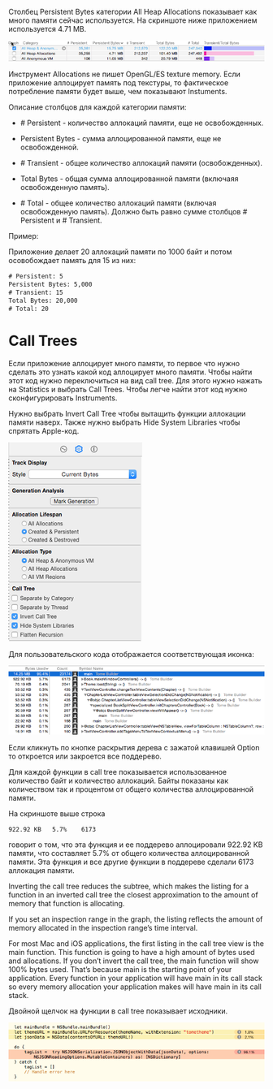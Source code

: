 Столбец Persistent Bytes категории All Heap Allocations показывает как много
памяти сейчас используется. На скриншоте ниже приложением используется 4.71 MB.

![](screenshots/AllocationsInstrumentSummary.png)

Инструмент Allocations не пишет OpenGL/ES texture memory.
Если приложение аллоцирует память под текстуры, то фактическое потребление
памяти будет выше, чем показывают Instuments.

Описание столбцов для каждой категории памяти:

- \# Persistent - количество аллокаций памяти, еще не освобожденных.

- Persistent Bytes - сумма аллоцированной памяти, еще не освобожденной.

- \# Transient - общее количество аллокаций памяти (освобожденных).

- Total Bytes - общая сумма аллоцированной памяти (включаяя освобожденную память).

- \# Total - общее количество аллокаций памяти (включая освобожденную память).
  Должно быть равно сумме столбцов # Persistent и # Transient.

Пример:

Приложение делает 20 аллокаций памяти по 1000 байт и потом осовобождает память
для 15 из них:

```
# Persistent: 5
Persistent Bytes: 5,000
# Transient: 15
Total Bytes: 20,000
# Total: 20
```

# Call Trees

Если приложение аллоцирует много памяти, то первое что нужно сделать это узнать
какой код аллоцирует много памяти. Чтобы найти этот код нужно переключиться на
вид call tree. Для этого нужно нажать на Statistics и выбрать Call Trees.
Чтобы легче найти этот код нужно сконфигурировать Instruments.

Нужно выбрать Invert Call Tree чтобы вытащить функции аллокации памяти наверх.
Также нужно выбрать Hide System Libraries чтобы спрятать Apple-код.

![](screenshots/InstrumentsCallTreeCheckboxes.png)

Для пользовательского кода отображается соответствующая иконка:

![](screenshots/AllocationsInstrumentCallTree.png)

Если кликнуть по кнопке раскрытия дерева с зажатой клавишей Option то откроется
или закроется все поддерево.

Для каждой функции в call tree показывается использованное количество байт и
количество аллокаций. Байты показаны как количеством так и процентом от общего
количества аллоцированной памяти.

На скриншоте выше строка

```
922.92 KB   5.7%    6173
```

говорит о том, что эта функция и ее поддерево аллоцировали 922.92 KB памяти,
что составляет 5.7% от общего количества аллоцированной памяти. Эта функция и
все другие функции в поддереве сделали 6173 аллокация памяти.

Inverting the call tree reduces the subtree, which makes the listing for a
function in an inverted call tree the closest approximation to the amount of
memory that function is allocating.

If you set an inspection range in the graph, the listing reflects the amount of
memory allocated in the inspection range’s time interval.

For most Mac and iOS applications, the first listing in the call tree view is
the main function. This function is going to have a high amount of bytes used
and allocations. If you don’t invert the call tree, the main function will show
100% bytes used. That’s because main is the starting point of your application.
Every function in your application will have main in its call stack so every
memory allocation your application makes will have main in its call stack.

Двойной щелчок на функции в call tree показывает исходники.

![](screenshots/InstrumentsSourceView.png)
